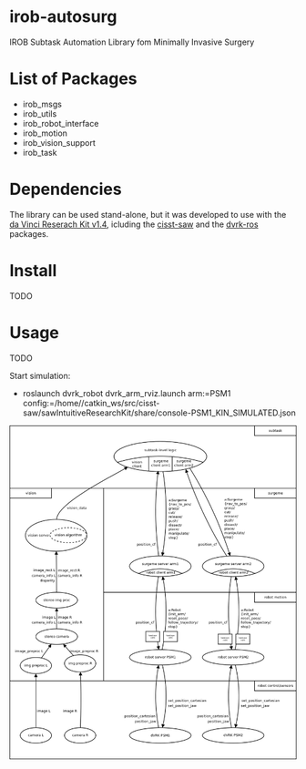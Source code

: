 # irob-autosurg
IROB Subtask Automation Library fom Minimally Invasive Surgery

# List of Packages
* irob_msgs
* irob_utils
* irob_robot_interface
* irob_motion
* irob_vision_support
* irob_task

# Dependencies
The library can be used stand-alone, but it was developed to use with the [da Vinci Reserach Kit v1.4](https://github.com/jhu-dvrk/sawIntuitiveResearchKit/wiki), icluding the [cisst-saw](https://github.com/jhu-cisst/cisst/wiki/Compiling-cisst-and-SAW-with-CMake#13-building-using-catkin-build-tools-for-ros) and the [dvrk-ros](https://github.com/jhu-dvrk/sawIntuitiveResearchKit/wiki/CatkinBuild#dvrk-ros) packages.

# Install
TODO

# Usage
TODO

Start simulation: 
* roslaunch dvrk_robot dvrk_arm_rviz.launch arm:=PSM1 config:=/home/<USERNAME>/catkin_ws/src/cisst-saw/sawIntuitiveResearchKit/share/console-PSM1_KIN_SIMULATED.json

![alt tag](docs/irob-autosurg-blockdiagram_v3.png)

